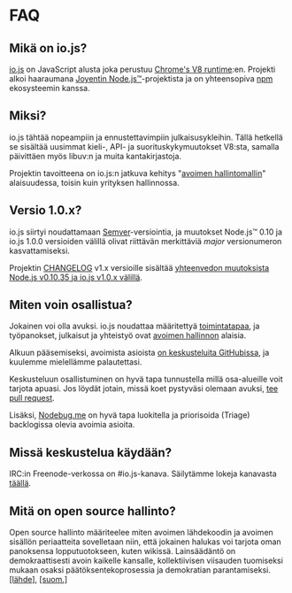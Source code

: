 # FAQ

## Mikä on io.js?

[io.js](https://github.com/iojs/io.js) on JavaScript alusta joka perustuu [Chrome's V8 runtime](http://code.google.com/p/v8/):en. Projekti alkoi haaraumana [Joyentin Node.js™](https://nodejs.org/)-projektista ja on yhteensopiva [npm](https://www.npmjs.org/) ekosysteemin kanssa.

## Miksi?

io.js tähtää nopeampiin ja ennustettavimpiin julkaisusykleihin. Tällä hetkellä se sisältää uusimmat kieli-, API- ja suorituskykymuutokset V8:sta, samalla päivittäen myös libuv:n ja muita kantakirjastoja.

Projektin tavoitteena on io.js:n jatkuva kehitys "[avoimen hallintomallin](https://github.com/iojs/io.js/blob/v1.x/GOVERNANCE.md#readme)" alaisuudessa, toisin kuin yrityksen hallinnossa.

## Versio 1.0.x?

io.js siirtyi noudattamaan [Semver](http://semver.org/)-versiointia, ja muutokset Node.js™ 0.10 ja io.js 1.0.0 versioiden välillä olivat riittävän merkittäviä _major_ versionumeron kasvattamiseksi.

Projektin [CHANGELOG](https://github.com/iojs/io.js/blob/v1.x/CHANGELOG.md) v1.x versioille sisältää [yhteenvedon muutoksista Node.js v0.10.35 ja io.js v1.0.x välillä](https://github.com/iojs/io.js/blob/v1.x/CHANGELOG.md#summary-of-changes-from-nodejs-v01035-to-iojs-v100).

## Miten voin osallistua?

Jokainen voi olla avuksi. io.js noudattaa määritettyä [toimintatapaa](https://github.com/iojs/io.js/blob/v1.x/CONTRIBUTING.md#code-of-conduct), ja työpanokset, julkaisut ja yhteistyö ovat [avoimen hallinnon](https://github.com/iojs/io.js/blob/v1.x/GOVERNANCE.md#readme) alaisia.

Alkuun pääsemiseksi, avoimista asioista [on keskusteluita GitHubissa](https://github.com/iojs/io.js/issues), ja kuulemme mielellämme palautettasi.

Keskusteluun osallistuminen on hyvä tapa tunnustella millä osa-alueille voit tarjota apuasi. Jos löydät jotain, missä koet pystyväsi olemaan avuksi, [tee pull request](https://github.com/iojs/io.js/blob/v1.x/CONTRIBUTING.md#code-contributions).

Lisäksi, [Nodebug.me](http://nodebug.me/) on hyvä tapa luokitella ja priorisoida (Triage) backlogissa olevia avoimia asioita.

## Missä keskustelua käydään?

IRC:in Freenode-verkossa on #io.js-kanava. Säilytämme lokeja kanavasta [täällä](http://logs.libuv.org/io.js/latest).

## Mitä on open source hallinto?

Open source hallinto määriteelee miten avoimen lähdekoodin ja avoimen sisällön periaatteita sovelletaan niin, että jokainen halukas voi tarjota oman panoksensa lopputuotokseen, kuten wikissä. Lainsäädäntö on demokraattisesti avoin kaikelle kansalle, kollektiivisen viisauden tuomiseksi mukaan osaksi päätöksentekoprosessia ja demokratian parantamiseksi. [[lähde]](https://en.wikipedia.org/wiki/Open-source_governance), [[suom.]](https://fi.wikipedia.org/wiki/Avoin_politiikka)

